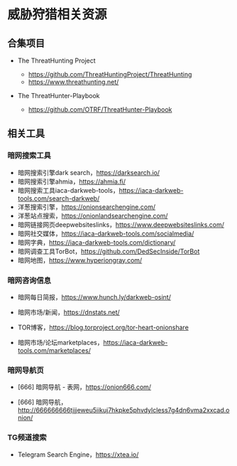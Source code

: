 # 威胁狩猎相关资源

## 合集项目


-   The ThreatHunting Project
    -   https://github.com/ThreatHuntingProject/ThreatHunting
    -   https://www.threathunting.net/

-   The ThreatHunter-Playbook
    -   https://github.com/OTRF/ThreatHunter-Playbook

## 相关工具

### 暗网搜索工具

-   暗网搜索引擎dark search，https://darksearch.io/
-   暗网搜索引擎ahmia，https://ahmia.fi/
-   暗网搜索工具iaca-darkweb-tools，https://iaca-darkweb-tools.com/search-darkweb/
-   洋葱搜索引擎，https://onionsearchengine.com/
-   洋葱站点搜索，https://onionlandsearchengine.com/
-   暗网链接网页deepwebsiteslinks，https://www.deepwebsiteslinks.com/
-   暗网社交媒体，https://iaca-darkweb-tools.com/socialmedia/
-   暗网字典，https://iaca-darkweb-tools.com/dictionary/
-   暗网调查工具TorBot，https://github.com/DedSecInside/TorBot
-   暗网地图，https://www.hyperiongray.com/

### 暗网咨询信息

-   暗网每日简报，https://www.hunch.ly/darkweb-osint/

-   暗网市场/新闻，https://dnstats.net/

-   TOR博客，https://blog.torproject.org/tor-heart-onionshare

-   暗网市场/论坛marketplaces，https://iaca-darkweb-tools.com/marketplaces/

### 暗网导航页

-   [666] 暗网导航 - 表网，https://onion666.com/

-   [666] 暗网导航，http://666666666tjjjeweu5iikuj7hkpke5phvdylcless7g4dn6vma2xxcad.onion/



### TG频道搜索

-   Telegram Search Engine，https://xtea.io/
